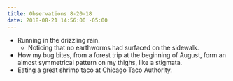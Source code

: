 ```yaml
---
title: Observations 8-20-18
date: 2018-08-21 14:56:00 -05:00
---
```


- Running in the drizzling rain.
	- Noticing that no earthworms had surfaced on the sidewalk.
- How my bug bites, from a forest trip at the beginning of August, form an almost symmetrical pattern on my thighs, like a stigmata.
- Eating a great shrimp taco at Chicago Taco Authority.